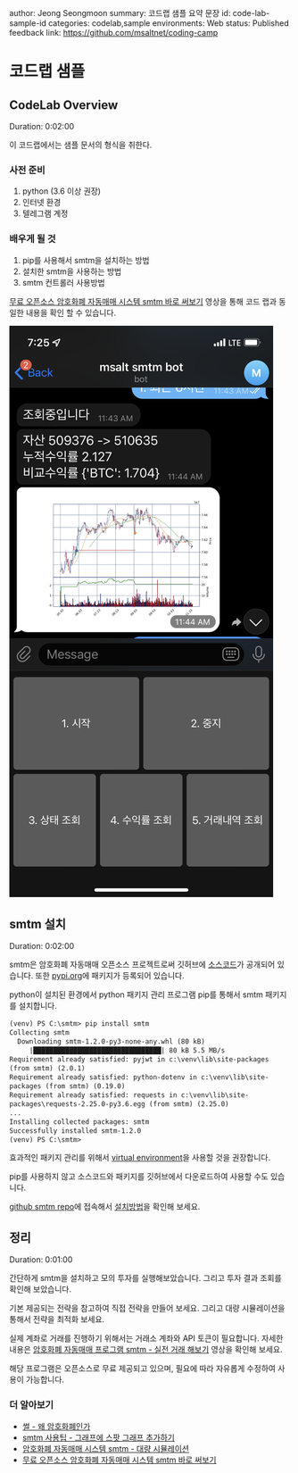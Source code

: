 author: Jeong Seongmoon
summary: 코드랩 샘플 요약 문장
id: code-lab-sample-id
categories: codelab,sample
environments: Web
status: Published
feedback link: https://github.com/msaltnet/coding-camp

# 코드랩 샘플

## CodeLab Overview
Duration: 0:02:00

이 코드랩에서는 샘플 문서의 형식을 취한다.

### 사전 준비
1. python (3.6 이상 권장)
1. 인터넷 환경
1. 텔레그램 계정

### 배우게 될 것
1. pip를 사용해서 smtm을 설치하는 방법
1. 설치한 smtm을 사용하는 방법
1. smtm 컨트롤러 사용방법

[무료 오픈소스 암호화폐 자동매매 시스템 smtm 바로 써보기](https://youtu.be/la-IGHgI95g) 영상을 통해 코드 랩과 동일한 내용을 확인 할 수 있습니다.

![텔레그램 컨트롤러 화면](./img/IMG_3309.PNG)

## smtm 설치
Duration: 0:02:00

smtm은 암호화폐 자동매매 오픈소스 프로젝트로써 깃허브에 [소스코드](https://github.com/msaltnet/smtm)가 공개되어 있습니다. 또한 [pypi.org](https://pypi.org/project/smtm/)에 패키지가 등록되어 있습니다.

python이 설치된 환경에서 python 패키지 관리 프로그램 pip를 통해서 smtm 패키지를 설치합니다.

```
(venv) PS C:\smtm> pip install smtm
Collecting smtm
  Downloading smtm-1.2.0-py3-none-any.whl (80 kB)
     |████████████████████████████████| 80 kB 5.5 MB/s
Requirement already satisfied: pyjwt in c:\venv\lib\site-packages (from smtm) (2.0.1)
Requirement already satisfied: python-dotenv in c:\venv\lib\site-packages (from smtm) (0.19.0)
Requirement already satisfied: requests in c:\venv\lib\site-packages\requests-2.25.0-py3.6.egg (from smtm) (2.25.0)
...
Installing collected packages: smtm
Successfully installed smtm-1.2.0
(venv) PS C:\smtm> 
```

<aside class="positive">
효과적인 패키지 관리를 위해서 <a href="https://packaging.python.org/en/latest/guides/installing-using-pip-and-virtual-environments/#creating-a-virtual-environment">virtual environment</a>을 사용할 것을 권장합니다.
</aside>

pip를 사용하지 않고 소스코드와 패키지를 깃허브에서 다운로드하여 사용할 수도 있습니다.

[github smtm repo](https://github.com/msaltnet/smtm)에 접속해서 [설치방법](https://github.com/msaltnet/smtm#%EC%84%A4%EC%B9%98%EB%B0%A9%EB%B2%95)을 확인해 보세요.

## 정리
Duration: 0:01:00

간단하게 smtm을 설치하고 모의 투자를 실행해보았습니다. 그리고 투자 결과 조회를 확인해 보았습니다.

기본 제공되는 전략을 참고하여 직접 전략을 만들어 보세요. 그리고 대량 시뮬레이션을 통해서 전략을 최적화 보세요.

실제 계좌로 거래를 진행하기 위해서는 거래소 계좌와 API 토큰이 필요합니다. 자세한 내용은 [암호화폐 자동매매 프로그램 smtm - 실전 거래 해보기](https://youtu.be/lTeXUP-JXQc) 영상을 확인해 보세요.

해당 프로그램은 오픈소스로 무료 제공되고 있으며, 필요에 따라 자유롭게 수정하여 사용이 가능합니다.

### 더 알아보기
- [썰 - 왜 암호화폐인가](https://youtu.be/lwrMAJzy8V4)
- [smtm 사용팁 - 그래프에 스팟 그래프 추가하기](https://youtu.be/FR14ZodyDqA)
- [암호화폐 자동매매 시스템 smtm - 대량 시뮬레이션](https://youtu.be/i6g2VhPl7hQ)
- [무료 오픈소스 암호화폐 자동매매 시스템 smtm 바로 써보기](https://youtu.be/la-IGHgI95g)
